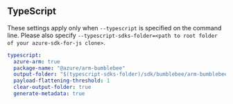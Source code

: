 ## TypeScript

These settings apply only when `--typescript` is specified on the command line.
Please also specify `--typescript-sdks-folder=<path to root folder of your azure-sdk-for-js clone>`.

``` yaml $(typescript)
typescript:
  azure-arm: true
  package-name: "@azure/arm-bumblebee"
  output-folder: "$(typescript-sdks-folder)/sdk/bumblebee/arm-bumblebee"
  payload-flattening-threshold: 1
  clear-output-folder: true
  generate-metadata: true
```

